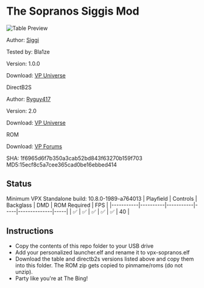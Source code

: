 # The Sopranos Siggis Mod

![Table Preview](https://vpuniverse.com/screenshots/monthly_2024_02/Sop_pf_FS.png.f0e3941b1a67ab063f837d0fb843197b.png)

Author: [Siggi](https://vpuniverse.com/profile/8779-siggi/)  

Tested by: Bla1ze

Version: 1.0.0  

Download: [VP Universe](https://vpuniverse.com/files/file/18652-the-sopranos-siggis-mod/)

DirectB2S

Author: [Ryguy417](https://vpuniverse.com/profile/31096-ryguy417/)  

Version: 2.0  

Download: [VP Universe](https://vpuniverse.com/files/file/12991-sopranos-stern-2005-b2s-with-full-dmd/)

ROM

Download: [VP Forums](https://www.vpforums.org/index.php?app=downloads&showfile=287)

SHA: 1f6965d6f7b350a3cab52bd843f63270b159f703
MD5:15ecf8c5a7cee365cad0be16ebbed414

## Status 

Minimum VPX Standalone build: 10.8.0-1989-a764013
| Playfield | Controls | Backglass | DMD | ROM Required | FPS | 
|-----------|----------|-----------|-----|--------------|-----|
| :white_check_mark: | :white_check_mark: | :white_check_mark: | :white_check_mark: | :white_check_mark: | 40 |

## Instructions

- Copy the contents of this repo folder to your USB drive
- Add your personalized launcher.elf and rename it to vpx-sopranos.elf
- Download the table and directb2s versions listed above and copy them into this folder. The ROM zip gets copied to pinmame/roms (do not unzip).
- Party like you're at The Bing!
